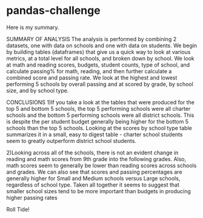 # pandas-challenge
Here is my summary.

SUMMARY OF ANALYSIS
The analysis is performed by combining 2 datasets, one with data on schools and one with data on students. We begin by building tables (dataframes) that give us a quick way to look at various metrics, at a total level for all schools, and broken down by school. We look at math and reading scores, budgets, student counts, type of school, and calculate passing% for math, reading, and then further calculate a combined score and passing rate. We look at the highest and lowest performing 5 schools by overall passing and at scored by grade, by school size, and by school type.

CONCLUSIONS
1)If you take a look at the tables that were produced for the top 5 and bottom 5 schools, the top 5 performing schools were all charter schools and the bottom 5 performing schools were all district schools. This is despite the per student budget generally being higher for the bottom 5 schools than the top 5 schools. Looking at the scores by school type table summarizes it in a small, easy to digest table - charter school students seem to greatly outperform district school students. 

2)Looking across all of the schools, there is not an evident change in reading and math scores from 9th grade into the following grades. Also, math scores seem to generally be lower than reading scores across schools and grades. We can also see that scores and passing percentages are generally higher for Small and Medium schools versus Large schools, regardless of school type. Taken all together it seems to suggest that smaller school sizes tend to be more important than budgets in producing higher passing rates

Roll Tide!
